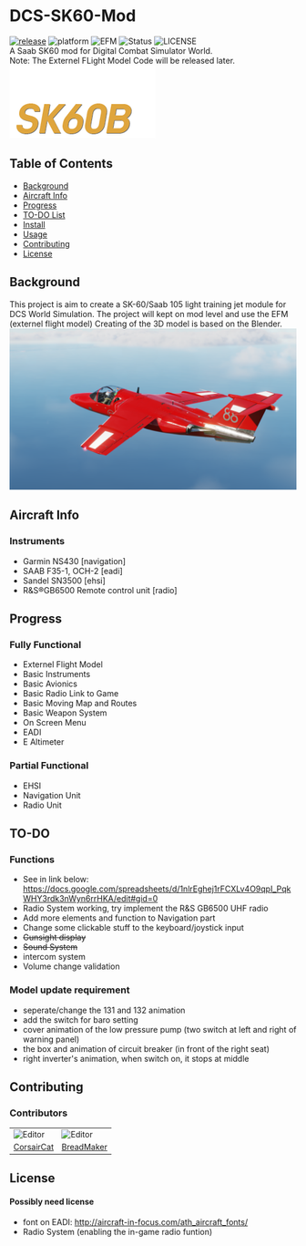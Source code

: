 # DCS-SK60-Mod
[![release](https://img.shields.io/github/v/release/Breadmaker91/DCS-SK60-Mod?include_prereleases)](https://github.com/Breadmaker91/DCS-SK60-Mod/releases)
![platform](https://img.shields.io/badge/platform-windows-lightgrey)
![EFM](https://img.shields.io/badge/Flightmodel-EFM-green)
![Status](https://img.shields.io/badge/status-closed%20Beta-ff69b4)
![LICENSE](https://img.shields.io/github/license/Breadmaker91/DCS-SK60-Mod)
<br>
A Saab SK60 mod for Digital Combat Simulator World.
<br>
Note: The Externel FLight Model Code will be released later. 
<br>
![team](Theme/ME/MainMenulogo.png)


## Table of Contents
- [Background](#background)
- [Aircraft Info](#(Aircraft))
- [Progress](#Progress)
- [TO-DO List](#TO-DO)
- [Install](#install)
- [Usage](#usage)
- [Contributing](#contributing)
- [License](#license)

## Background
This project is aim to create a SK-60/Saab 105 light training jet module for DCS World Simulation. The project will kept on mod level and use the EFM (externel flight model)
Creating of the 3D model is based on the Blender.
![avatar](Theme/ME/DEMO.png)

## Aircraft Info
### Instruments
+ Garmin NS430 [navigation]
+ SAAB F35-1, OCH-2 [eadi]
+ Sandel SN3500 [ehsi]
+ R&S®GB6500 Remote control unit [radio] 

## Progress
### Fully Functional
+ Externel Flight Model
+ Basic Instruments
+ Basic Avionics
+ Basic Radio Link to Game
+ Basic Moving Map and Routes
+ Basic Weapon System
+ On Screen Menu
+ EADI
+ E Altimeter
### Partial Functional
+ EHSI
+ Navigation Unit
+ Radio Unit

## TO-DO
### Functions
+ See in link below: https://docs.google.com/spreadsheets/d/1nlrEghej1rFCXLv4O9qpI_PqkWHY3rdk3nWyn6rrHKA/edit#gid=0
+ Radio System working, try implement the R&S GB6500 UHF radio
+ Add more elements and function to Navigation part
+ Change some clickable stuff to the keyboard/joystick input
+ ~~Gunsight display~~
+ ~~Sound System~~
+ intercom system
+ Volume change validation

### Model update requirement
+ seperate/change the 131 and 132 animation
+ add the switch for baro setting
+ cover animation of the low pressure pump (two switch at left and right of warning panel)
+ the box and animation of circuit breaker (in front of the right seat)
+ right inverter's animation, when switch on, it stops at middle

## Contributing
### Contributors
<div>
    <table>
    <tr>
        <td>
            <img src="https://avatars.githubusercontent.com/u/51845471?v=4" alt="Editor" width="100">
        </td>
        <td>
            <img src="https://avatars.githubusercontent.com/u/77408529?v=4" alt="Editor" width="100">
        </td>
    </tr>
    <tr>
        <td><a href="https://github.com/CorsairCat">CorsairCat</a></td>
        <td><a href="https://github.com/Breadmaker91">BreadMaker</a></td>
    </tr>
    </table>
</div>

## License
#### Possibly need license
+ font on EADI: http://aircraft-in-focus.com/ath_aircraft_fonts/
+ Radio System (enabling the in-game radio funtion)
